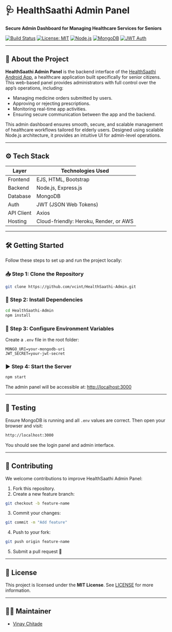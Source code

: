 # 🩺 HealthSaathi Admin Panel

**Secure Admin Dashboard for Managing Healthcare Services for Seniors**

[![Build Status](https://img.shields.io/badge/build-passing-brightgreen)](https://github.com/vcint/HealthSaathi-Admin/actions)
[![License: MIT](https://img.shields.io/badge/license-MIT-blue.svg)](https://opensource.org/licenses/MIT)
[![Node.js](https://img.shields.io/badge/Backend-Node.js-green)](https://nodejs.org)
[![MongoDB](https://img.shields.io/badge/Database-MongoDB-lightgreen)](https://www.mongodb.com/)
[![JWT Auth](https://img.shields.io/badge/Auth-JWT-orange)](https://jwt.io)

---

## 🧩 About the Project

**HealthSaathi Admin Panel** is the backend interface of the [HealthSaathi Android App](https://github.com/vcint/MyHealth), a healthcare application built specifically for senior citizens. This web-based panel provides administrators with full control over the app’s operations, including:

* Managing medicine orders submitted by users.
* Approving or rejecting prescriptions.
* Monitoring real-time app activities.
* Ensuring secure communication between the app and the backend.

This admin dashboard ensures smooth, secure, and scalable management of healthcare workflows tailored for elderly users. Designed using scalable Node.js architecture, it provides an intuitive UI for admin-level operations.


---

## ⚙️ Tech Stack

| Layer      | Technologies Used                      |
| ---------- | -------------------------------------- |
| Frontend   | EJS, HTML, Bootstrap                   |
| Backend    | Node.js, Express.js                    |
| Database   | MongoDB                                |
| Auth       | JWT (JSON Web Tokens)                  |
| API Client | Axios                                  |
| Hosting    | Cloud-friendly: Heroku, Render, or AWS |

---

## 🛠️ Getting Started

Follow these steps to set up and run the project locally:

### 📥 Step 1: Clone the Repository

```bash
git clone https://github.com/vcint/HealthSaathi-Admin.git
```

### 📂 Step 2: Install Dependencies

```bash
cd HealthSaathi-Admin
npm install
```

### 🔐 Step 3: Configure Environment Variables

Create a `.env` file in the root folder:

```env
MONGO_URI=your-mongodb-uri
JWT_SECRET=your-jwt-secret
```

### ▶️ Step 4: Start the Server

```bash
npm start
```

The admin panel will be accessible at: [http://localhost:3000](http://localhost:3000)

---

## 🧪 Testing

Ensure MongoDB is running and all `.env` values are correct. Then open your browser and visit:

```bash
http://localhost:3000
```

You should see the login panel and admin interface.

---

## 🤝 Contributing

We welcome contributions to improve HealthSaathi Admin Panel:

1. Fork this repository.
2. Create a new feature branch:

```bash
git checkout -b feature-name
```

3. Commit your changes:

```bash
git commit -m "Add feature"
```

4. Push to your fork:

```bash
git push origin feature-name
```

5. Submit a pull request 🚀

---

## 📃 License

This project is licensed under the **MIT License**. See [LICENSE](LICENSE) for more information.

---

## 🧑‍💻 Maintainer

* [Vinay Chitade](https://github.com/vcint)

